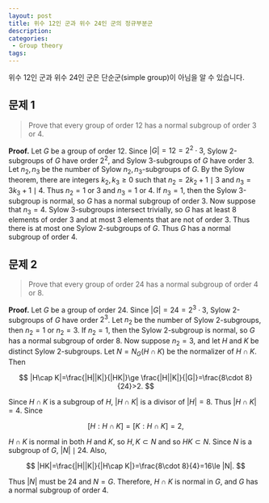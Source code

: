 ```yaml
---
layout: post
title: 위수 12인 군과 위수 24인 군의 정규부분군
description:
categories:
 - Group theory
tags:
---
```


위수 12인 군과 위수 24인 군은 단순군(simple group)이 아님을 알 수 있습니다.

## 문제 1
> Prove that every group of order 12 has a normal subgroup of order 3 or 4.

**Proof.** Let $G$ be a group of order 12. Since $|G| = 12 = 2^2\cdot 3$, Sylow 2-subgroups of $G$ have order $2^2$, and Sylow 3-subgroups of $G$ have order 3. Let $n_2, n_3$ be the number of Sylow $n_2, n_3$-subgroups of $G$. By the Sylow theorem, there are integers $k_2,k_3\ge 0$ such that $n_2=2k_2+1\mid 3$ and $n_3=3k_3+1\mid 4$. Thus $n_2=1\text{ or }3$ and $n_3=1\text{ or }4$. If $n_3=1$, then the Sylow 3-subgroup is normal, so $G$ has a normal subgroup of order 3. Now suppose that $n_3=4$. Sylow 3-subgroups intersect trivially, so $G$ has at least 8 elements of order 3 and at most 3 elements that are not of order 3. Thus there is at most one Sylow 2-subgroups of $G$. Thus $G$ has a normal subgroup of order 4.

## 문제 2
> Prove that every group of order 24 has a normal subgroup of order 4 or 8.

**Proof.** Let $G$ be a group of order 24. Since $|G|=24=2^3\cdot 3$, Sylow 2-subgroups of $G$ have order $2^3$. Let $n_2$ be the number of Sylow 2-subgroups, then $n_2=1$ or $n_2=3$. If $n_2=1$, then the Sylow 2-subgroup is normal, so $G$ has a normal subgroup of order 8. Now suppose $n_2=3$, and let $H$ and $K$ be distinct Sylow 2-subgroups. Let $N=N_G(H\cap K)$ be the normalizer of $H\cap K$. Then

$$
|H\cap K|=\frac{|H||K|}{|HK|}\ge \frac{|H||K|}{|G|}=\frac{8\cdot 8}{24}>2.
$$

Since $H\cap K$ is a subgroup of $H$, $|H\cap K|$ is a divisor of $|H|=8$. Thus $|H\cap K|=4$. Since

$$
[H:H\cap K]=[K:H\cap K]=2,
$$

$H\cap K$ is normal in both $H$ and $K$, so $H,K\subset N$ and so $HK\subset N$. Since $N$ is a subgroup of $G$, $|N|\mid 24$. Also,

$$
|HK|=\frac{|H||K|}{|H\cap K|}=\frac{8\cdot 8}{4}=16\le |N|.
$$

Thus $|N|$ must be 24 and $N=G$. Therefore, $H\cap K$ is normal in $G$, and $G$ has a normal subgroup of order 4.